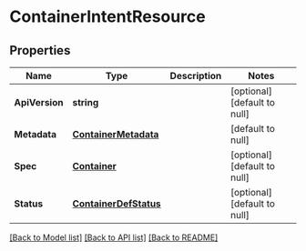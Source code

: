 # ContainerIntentResource

## Properties
Name | Type | Description | Notes
------------ | ------------- | ------------- | -------------
**ApiVersion** | **string** |  | [optional] [default to null]
**Metadata** | [**ContainerMetadata**](container_metadata.md) |  | [default to null]
**Spec** | [**Container**](container.md) |  | [optional] [default to null]
**Status** | [**ContainerDefStatus**](container_def_status.md) |  | [optional] [default to null]

[[Back to Model list]](../README.md#documentation-for-models) [[Back to API list]](../README.md#documentation-for-api-endpoints) [[Back to README]](../README.md)



